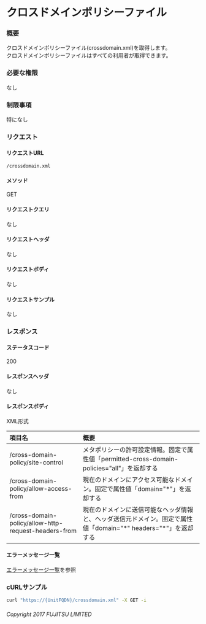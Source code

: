 # クロスドメインポリシーファイル
### 概要
クロスドメインポリシーファイル(crossdomain.xml)を取得します。  
クロスドメインポリシーファイルはすべての利用者が取得できます。
### 必要な権限
なし
### 制限事項
特になし


### リクエスト
#### リクエストURL
```
/crossdomain.xml
```
#### メソッド
GET
#### リクエストクエリ
なし
#### リクエストヘッダ
なし
#### リクエストボディ
なし
#### リクエストサンプル
なし


### レスポンス
#### ステータスコード
200
#### レスポンスヘッダ
なし
#### レスポンスボディ
XML形式

|項目名|概要|
|:--|:--|
|/cross-domain-policy/site-control|メタポリシーの許可設定情報。固定で属性値「permitted-cross-domain-policies="all"」を返却する|
|/cross-domain-policy/allow-access-from|現在のドメインにアクセス可能なドメイン。固定で属性値「domain="*"」を返却する|
|/cross-domain-policy/allow-http-request-headers-from|現在のドメインに送信可能なヘッダ情報と、ヘッダ送信元ドメイン。固定で属性値「domain="\*" headers="*"」を返却する|
#### エラーメッセージ一覧
[エラーメッセージ一覧](004_Error_Messages.html)を参照

### cURLサンプル
```sh
curl "https://{UnitFQDN}/crossdomain.xml" -X GET -i
```

###### Copyright 2017 FUJITSU LIMITED
